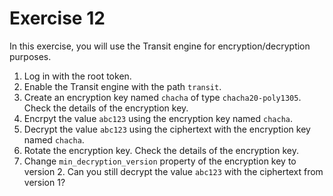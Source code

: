 # Exercise 12

In this exercise, you will use the Transit engine for encryption/decryption purposes.

1. Log in with the root token.
2. Enable the Transit engine with the path `transit`.
3. Create an encryption key named `chacha` of type `chacha20-poly1305`. Check the details of the encryption key.
4. Encrpyt the value `abc123` using the encryption key named `chacha`.
5. Decrypt the value `abc123` using the ciphertext with the encryption key named `chacha`.
6. Rotate the encryption key. Check the details of the encryption key.
7. Change `min_decryption_version` property of the encryption key to version 2. Can you still decrypt the value `abc123` with the ciphertext from version 1?